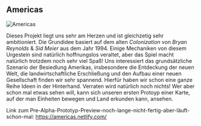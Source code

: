 ## Americas

![Americas](http://res.cloudinary.com/kritoandthestoker/image/upload/c_fill,g_center,h_400,w_800/v1526837947/americas.jpg)

Dieses Projekt liegt uns sehr am Herzen und ist gleichzetig sehr ambitioniert. Die Grundidee basiert auf dem alten *Colonization* von *Bryan Reynolds* & *Sid Meier* aus dem Jahr 1994. Einige Mechaniken von diesem Urgestein sind natürlich hoffnungslos veraltet, aber das Spiel macht natürlich trotzdem noch sehr viel Spaß! Uns interessiert das grundsätzliche Szenario der Besiedlung Amerikas, insbesondere die Entdeckung der neuen Welt, die landwirtschaftliche Erschließung und den Aufbau einer neuen Gesellschaft finden wir sehr spannend. Hierfür haben wir schon eine ganze Reihe Ideen in der Hinterhand. Verraten wird natürlich noch nichts! Wer aber schon mal etwas sehen will, kann sich unseren ersten Protoyp einer Karte, auf der man Einheiten bewegen und Land erkunden kann, ansehen.

Link zum Pre-Alpha-Prototyp-Preview-noch-lange-nicht-fertig-aber-läuft-schon-mal: <https://americas.netlify.com/>